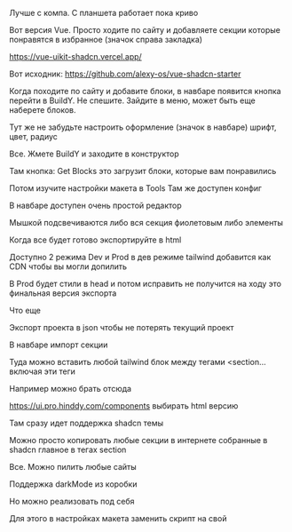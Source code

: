 Лучше с компа. С планшета работает пока криво

Вот версия Vue. Просто ходите по сайту и добавляете секции которые понравятся в избранное (значок справа закладка)

https://vue-uikit-shadcn.vercel.app/

Вот исходник: https://github.com/alexy-os/vue-shadcn-starter

Когда походите по сайту и добавите блоки, в навбаре появится кнопка перейти в BuildY. Не спешите. Зайдите в меню, может быть еще наберете блоков.

Тут же не забудьте настроить оформление (значок в навбаре) шрифт, цвет, радиус

Все. Жмете BuildY и заходите в конструктор 

Там кнопка: Get Blocks это загрузит блоки, которые вам понравились 

Потом изучите настройки макета в Tools
Там же доступен конфиг 

В навбаре доступен очень простой редактор 

Мышкой подсвечиваются либо вся секция фиолетовым либо элементы 

Когда все будет готово экспортируйте в html 

Доступно 2 режима Dev и Prod в дев режиме tailwind добавится как CDN чтобы вы могли допилить 

В Prod будет стили в head и потом исправить не получится на ходу это финальная версия экспорта 

Что еще 

Экспорт проекта в json чтобы не потерять текущий проект 

В навбаре импорт секции 

Туда можно вставить любой tailwind блок между тегами <section… включая эти теги 

Например можно брать отсюда 

https://ui.pro.hinddy.com/components выбирать html версию 

Там сразу идет поддержка shadcn темы 

Можно просто копировать любые секции в интернете собранные в shadcn главное в тегах section 

Все. Можно пилить любые сайты 

Поддержка darkMode из коробки 

Но можно реализовать под себя 

Для этого в настройках макета заменить скрипт на свой 
